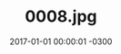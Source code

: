 ---
layout: post
title: "0008.jpg"
date: 2017-01-01 00:00:01 -0300
categories: politica
tags:
- educacao
- educação
image: 
  thumbnail: assets/images/0008.jpg
---